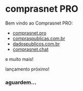 # comprasnet PRO
Bem vindo ao Comprasnet PRO:
+ [comprasnet.pro](https://comprasnet.pro)
+ [compraspublicas.com.br](https://compraspublicaso.com.br)
+ [dadospublicos.com.br](https://dadospublicos.com.br)
+ [comprasnet.chat](https://comprasnet.chat)

e muito mais!

lançamento próximo!
### aguardem...
